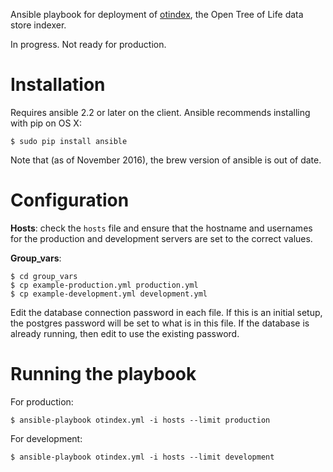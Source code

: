 Ansible playbook for deployment of
[otindex](https://github.com/OpenTreeOfLife/otindex), the Open Tree of Life
data store indexer.

In progress. Not ready for production.

# Installation

Requires ansible 2.2 or later on the client. Ansible recommends installing with
pip on OS X:

    $ sudo pip install ansible

Note that (as of November 2016), the brew version of ansible is out of date.

# Configuration

**Hosts**: check the `hosts` file and ensure that the hostname and usernames
for the production and development servers are set to the correct values.

**Group_vars**:

    $ cd group_vars
    $ cp example-production.yml production.yml
    $ cp example-development.yml development.yml

Edit the database connection password in each file. If this is an initial
setup, the postgres password will be set to what is in this file. If the
database is already running, then edit to use the existing password.

# Running the playbook

For production:

    $ ansible-playbook otindex.yml -i hosts --limit production

For development:

    $ ansible-playbook otindex.yml -i hosts --limit development
